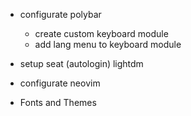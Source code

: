 * configurate polybar 
    * create custom keyboard module
    * add lang menu to keyboard module
* setup seat (autologin) lightdm
* configurate neovim


* Fonts and Themes